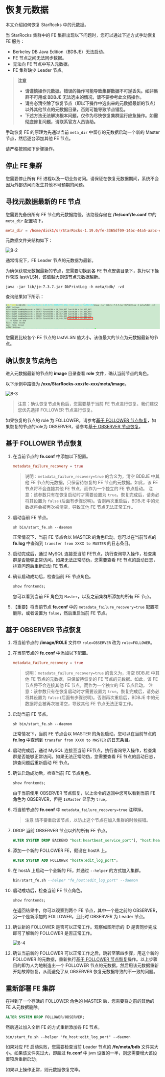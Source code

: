 # 恢复元数据

本文介绍如何恢复 StarRocks 中的元数据。

当 StarRocks 集群中的 FE 集群出现以下问题时，您可以通过下述方式手动恢复 FE 服务：

- Berkeley DB Java Edition（BDBJE）无法启动。
- FE 节点之间无法同步数据。
- 无法向 FE 节点中写入元数据。
- FE 集群缺少 Leader 节点。

> **注意**
>
> - **请谨慎操作元数据。错误的操作可能导致集群数据不可逆丢失。如非集群不可用或 BDBJE 无法选主的情况，请不要参考此文档操作。**
> - **请务必清空除了恢复节点（即以下操作中选出来的元数据最新的节点）以外其他节点的元数据目录，否则可能导致节点错乱。**
> - **下述方法无法解决根本问题，仅作为尽快恢复集群运行应急操作。如需彻底修复问题，请联系官方人员协助。**

手动恢复 FE 的原理为先通过当前 `meta_dir` 中留存的元数据启动一个新的 Master 节点，然后逐台添加其他 FE 节点。

请严格按照如下步骤操作。

## 停止 FE 集群

您需要停止所有 FE 进程以及一切业务访问。请保证在恢复元数据期间，系统不会因为外部访问而发生其他不可预期的问题。

## 寻找元数据最新的 FE 节点

您需要先备份所有 FE 节点的元数据路径。该路径存储在 **/fe/conf/fe.conf** 中的 `meta_dir` 配置项下。

```conf
meta_dir = /home/disk1/sr/StarRocks-1.19.0/fe-3365df09-14bc-44a5-aabc-ccfaa5824d52/meta
```

元数据文件夹结构如下：

![8-2](../assets/8-2.png)

通常情况下，FE Leader 节点的元数据为最新。

为确保获取元数据最新的节点，您需要切换到各 FE 节点安装目录下，执行以下操作获取 lastVLSN，该值越大则该节点元数据越新。

```shell
java -jar lib/je-7.3.7.jar DbPrintLog -h meta/bdb/ -vd 
```

查询结果如下所示：

![8-8](../assets/8-8.png)

您需要比较各个 FE 节点的 lastVLSN 值大小，该值最大的节点为元数据最新的节点。

## 确认恢复节点角色

进入元数据最新的节点的 **image** 目录查看 **role** 文件，确认当前节点的角色。

以下示例中路径为 **/xxx/StarRocks-xxx/fe-xxx/meta/image**。

![8-3](../assets/8-3.png)

> 注意：确认恢复节点角色后，您需要基于当前 FE 节点进行恢复。我们建议您优先选择 FOLLOWER 节点进行恢复。

如果恢复的节点的 role 为 FOLLOWER，请参考[基于 FOLLOWER 节点恢复](#基于-follower-节点恢复)，如果恢复的节点的role为 OBSERVER，请参考[基于 OBSERVER 节点恢复](/#基于-observer-节点恢复)。

## 基于 FOLLOWER 节点恢复

1. 在当前节点的 **fe.conf** 中添加以下配置。

    ```conf
    metadata_failure_recovery = true
    ```

    > 说明：`metadata_failure_recovery=true` 的含义为，清空 BDBJE 中其他 FE 节点的元数据，只保留待恢复的 FE 节点的元数据。如此，该 FE 节点将不会连接其他 FE 节点，而作为一个独立的 FE 节点启动。
    > 注意：该参数只有在恢复启动时才需要设置为 `true`。恢复完成后，请务必将其设置为 `false` (后面有步骤说明)。否则再次重启后，BDBJE 中的元数据将会被再次被清空，导致其他 FE 节点无法正常工作。
2. 启动当前 FE 节点。

    ```shell
    sh bin/start_fe.sh --daemon
    ```

    正常情况下，当前 FE 节点会以 MASTER 的角色启动。您可以在当前节点的 **fe.log** 中查询到 `transfer from XXXX to MASTER` 的日志条目。
3. 启动完成后，通过 MySQL 连接至当前 FE节点，执行查询导入操作，检查集群是否能够正常访问。如果无法正常防伪，您需要查看 FE 节点的启动日志，排查问题后重新启动 FE 节点。
4. 确认启动成功后，检查当前 FE 节点角色。

    ```sql
    show frontends;
    ```

    您可以看到当前 FE 角色为 `Master`，以及之前集群所添加的所有 FE 节点。
5. 【重要】将当前节点 **fe.conf** 中的 `metadata_failure_recovery=true` 配置项删除，或者设置为 `false`，然后重启当前 FE 节点。

## 基于 OBSERVER 节点恢复

1. 将当前节点的 **/image/ROLE** 文件中 `role=OBSERVER` 改为 `role=FOLLOWER`。
2. 在当前节点的 **fe.conf** 中添加以下配置。

    ```conf
    metadata_failure_recovery = true
    ```

    > 说明：`metadata_failure_recovery=true` 的含义为，清空 BDBJE 中其他 FE 节点的元数据，只保留待恢复的 FE 节点的元数据。如此，该 FE 节点将不会连接其他 FE 节点，而作为一个独立的 FE 节点启动。
    > 注意：该参数只有在恢复启动时才需要设置为 `true`。恢复完成后，请务必将其设置为 `false` (后面有步骤说明)。否则再次重启后，BDBJE 中的元数据将会被再次被清空，导致其他 FE 节点无法正常工作。
3. 启动当前 FE 节点。

    ```shell
    sh bin/start_fe.sh --daemon
    ```

    正常情况下，当前 FE 节点会以 MASTER 的角色启动。您可以在当前节点的 **fe.log** 中查询到 `transfer from XXXX to MASTER` 的日志条目。

4. 启动完成后，通过 MySQL 连接至当前 FE节点，执行查询导入操作，检查集群是否能够正常访问。如果无法正常防伪，您需要查看 FE 节点的启动日志，排查问题后重新启动 FE 节点。
5. 确认启动成功后，检查当前 FE 节点角色。

    ```sql
    show frontends;
    ```

    由于当前使用 OBSERVER 节点恢复，以上命令的返回中您可以看到当前 FE 角色为 OBSERVER，但是 `IsMaster` 显示为 `true`。
6. 将当前节点的 **fe.conf** 中 `metadata_failure_recovery=true` 注释掉。

    > 注意
    > 请不要重启该节点，以防止这个节点在加入集群的时候报错。

7. DROP 当前 OBSERVER 节点以外的所有 FE 节点。

    ```sql
    ALTER SYSTEM DROP BACKEND "host:heartbeat_service_port"[, "host:heartbeat_service_port", ...];
    ```

8. 添加一个新的 FOLLOWER FE，假设在 hostA 上。

    ```sql
    ALTER SYSTEM ADD FOLLOWER "hostA:edit_log_port";
    ```

9. 在 hostA 上启动一个全新的 FE，并通过 `--helper` 的方式加入集群。

    ```sql
    bin/start_fe.sh --helper "fe_host:edit_log_port" --daemon
    ```

10. 启动成功后，检查当前 FE 节点角色。

    ```sql
    show frontends;
    ```

    在返回结果中，你可以观察到两个 FE 节点，其中一个是之前的 OBSERVER，另一个是新添加的 FOLLOWER，且此时 OBSERVER 为 Leader 节点。
11. 确认新的 FOLLOWER 是否可以正常工作。观察如图所示的 ID 是否同步完成即可了解新的 FOLLOWER 是否正常工作。

    ![8-4](../assets/8-4.png)

12. 确认当前新的 FOLLOWER 可以正常工作之后，跳转至第四步骤，用这个新的 FOLLOWER 的元数据，重新执行[基于 FOLLOWER 节点恢复](#基于-follower-节点恢复)操作。以上步骤目的即为人为地制造出一个 FOLLOWER 节点的元数据，然后用该元数据重新开始故障恢复，从而避免了从 OBSERVER 恢复元数据导致的不一致的问题。

## 重新部署 FE 集群

在得到了一个存活的 FOLLOWER 角色的 MASTER 后，您需要将之前的其他的 FE 从元数据删除。

```sql
ALTER SYSTEM DROP FOLLOWER/OBSERVER;
```

然后通过加入全新 FE 的方式重新添加各 FE 节点。

```shell
bin/start_fe.sh --helper "fe_host:edit_log_port" --daemon
```

如果对应 FE 启动失败，您需要检查当前 Leader 节点的 **/fe/meta/bdb** 文件夹大小。如果该文件夹过大，即超过 **fe.conf** 中 jvm 设置的一半，则您需要增大该设置项后重新启动。

如果以上操作正常，则元数据恢复完毕。
